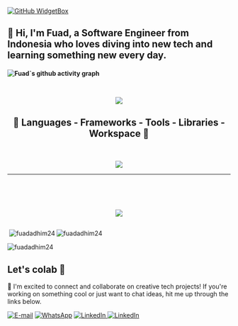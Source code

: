[![GitHub WidgetBox](https://github-widgetbox.vercel.app/api/profile?username=fuadadhim24&data=followers,repositories,stars,commits&theme=radical)](https://github.com/yeazin)
<!-- <h3 align ="center"> <strong> Let`s Code.Build & FUN </strong> </h3>  -->


<h2>👋 Hi, I'm Fuad, a Software Engineer from Indonesia who loves diving into new tech and learning something new every day.<h4>


![Fuad`s github activity graph](https://github-readme-activity-graph.vercel.app/graph?username=fuadadhim24&theme=github-compact)


<br>

 <p align="center">
  <img src="https://capsule-render.vercel.app/api?type=waving&color=gradient&height=80&section=footer"/>
</p>

<h2 align="center" > 💫 Languages - Frameworks - Tools - Libraries - Workspace 💫</h2>
<br>
<p align="center">
    <img src="https://skillicons.dev/icons?i=dart,flutter,swift,kotlin,react,nextjs,nodejs,laravel,flask,firebase,tailwind,python,js,vscode,figma,git,postman,github,gitlab,vscode,mongodb,mysql" 

 </p>

<hr>
<!-- <a href="https://github.com/fuadadhim24">
<img src="https://tenor.com/view/line-colors-purple-divider-gif-16517045" width="100%" height="2px"  />
</a> -->
<br><br>

<p align="center">
 <br/>
<a href="https://github.com/fuadadhim24"><img align="center" width ="%" src="https://img.shields.io/github/followers/fuadadhim24?logo=github&logoColor=fe438e&labelColor=01102d&color=fe438e&style=for-the-badge"></a>
<div style="display: flex; align-items:center">
<p>&nbsp;<img align="center" src="https://github-readme-stats.vercel.app/api?username=fuadadhim24&show_icons=true&line_height=30&rank_icon=github&show=discussions_answered&theme=radical"  alt="fuadadhim24" /></p>
<p><img align="right" src="https://github-readme-stats.vercel.app/api/top-langs?username=fuadadhim24&show_icons=true&line_height=24&rank_icon=github&show=discussions_answered&theme=radical"  alt="fuadadhim24" /></p>

</div>
<div><img align="center" src="https://github-readme-streak-stats.herokuapp.com/?user=fuadadhim24&show_icons=true&line_height=30&rank_icon=github&show=discussions_answered&theme=radical" " alt="fuadadhim24" widht="100%"/></div>

<!-- <a href="https://github.com/fuadadhim24">
<div style="left: 0; width: 100%; height: 0; position: relative; padding-bottom: 12.6667%;"><iframe src="https://tenor.com/embed/16517045" style="top: 0; left: 0; width: 100%; height: 100%; position: absolute; border: 0;" allowfullscreen scrolling="no" allow="encrypted-media *;"></iframe></div>
</a> -->



## Let's colab 🚀

🌟 I'm excited to connect and collaborate on creative tech projects! If you're working on something cool or just want to chat ideas, hit me up through the links below.

<p>
  <a href="mailto:fuadadhim24@gmail.com" target="_blank"><img alt="E-mail" src="https://img.shields.io/badge/-Gmail-ea4335?style=flat-square&logo=Gmail&logoColor=white" /></a>
  <a href="wa.me/087840199095" target="_blank"><img alt="WhatsApp" src="https://img.shields.io/badge/-WhatsApp-42e35f?style=flat-square&logo=whatsapp&logoColor=white" /></a>
  <a href="https://linkedin.com/in/fuadadhim24" target="_blank"><img alt="LinkedIn" src="https://img.shields.io/badge/-LinkedIn-007ACC?style=flat-square&logo=linkedin&logoColor=white" />
  <a href="https://instagram.com/in/fuadadhim24_" target="_blank"><img alt="LinkedIn" src="https://img.shields.io/badge/-Instagram-D300C5?style=flat-square&logo=instagram&logoColor=white" />
</p>

